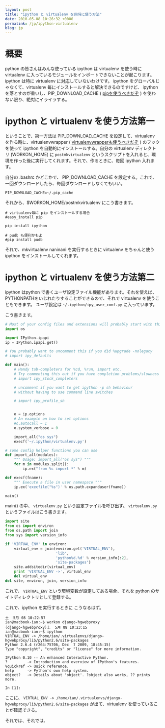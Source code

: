 ```yaml
---
layout: post
title: "ipython と virtualenv を同時に使う方法"
date: 2010-05-08 10:26:32 +0000
permalink: /jp/ipython-virtualenv
blog: jp
---
```


# 概要

python の皆さんはみんな使っている ipython は virtualenv を使う時に virtualenv
に入っているモジュールをインポートできないことが起こります。 ipython は特に
virtualenv に対応していないわけです。 ipython をグローバルじゃなくて、virtualenv
毎にインストールすると解決できるのですけど、 ipython
を落とすのが重いし、PIP\_DOWNLOAD\_CACHE (
[pipを使うべきだぞ](/jp/virtualenv-pip-fabric) )
を使わない限り、絶対にイライラする。

# ipython と virtualenv を使う方法第一

ということで、第一方法は PIP\_DOWNLOAD\_CACHE を設定して、virtualenv
を作る時に、virtualenvwrapper (
[virtualenvwrapperも使うべきだぞ](/jp/virtualenv-pip-fabric) )
のフックを使って ipython を自動的にインストールする。自分の virtualenv ディレクトリ
(WORKON\_HOME) に `postmkvirtualenv`
というスクリプトを入れると、環境を作った後に実行してくれます。それで、作るときに、毎回
ipython 入れます。

自分の .bashrc かどこかで、 PIP\_DOWNLOAD\_CACHE
を設定する。これで、一回ダウンロードしたら、毎回ダウンロードしなくてもいい。

``` text
PIP_DOWNLOAD_CACHE=~/.pip_cache
```

それから、$WORKON\_HOME/postmkvirtualenv にこう書きます。

``` text
# virtualenv毎に pip をインストールする場合
#easy_install pip

pip install ipython

# pudb も便利かもよ
#pip install pudb
```

それで、mkvirtualenv naninani を実行するときに virtualenv をちゃんと使う ipython
をインストールしてくれます。

# ipython と virtualenv を使う方法第二

ipython はpython
で書くユーザ設定ファイル機能があります。それを使えば、PYTHONPATHをいじれたりすることができるので、それで
virtualenv を使うこともできます。 ユーザ設定は `~/.ipython/ipy_user_conf.py` に入っています。

こう書きます。

``` python
# Most of your config files and extensions will probably start with this import
import os

import IPython.ipapi
ip = IPython.ipapi.get()

# You probably want to uncomment this if you did %upgrade -nolegacy
# import ipy_defaults    

def main():
    # Handy tab-completers for %cd, %run, import etc.
    # Try commenting this out if you have completion problems/slowness
    # import ipy_stock_completers

    # uncomment if you want to get ipython -p sh behaviour
    # without having to use command line switches

    # import ipy_profile_sh


    o = ip.options
    # An example on how to set options
    #o.autocall = 1
    o.system_verbose = 0

    import_all("os sys")
    execf('~/.ipython/virtualenv.py')

# some config helper functions you can use 
def import_all(modules):
    """ Usage: import_all("os sys") """ 
    for m in modules.split():
        ip.ex("from %s import *" % m)

def execf(fname):
    """ Execute a file in user namespace """
    ip.ex('execfile("%s")' % os.path.expanduser(fname))

main()
```

main() の中、 `virtualenv.py` という設定ファイルを呼び出す。 `virtualenv.py`
というファイルはこう書きます。

``` python
import site
from os import environ
from os.path import join
from sys import version_info

if 'VIRTUAL_ENV' in environ:
    virtual_env = join(environ.get('VIRTUAL_ENV'),
                       'lib',
                       'python%d.%d' % version_info[:2],
                       'site-packages')
    site.addsitedir(virtual_env)
    print 'VIRTUAL_ENV ->', virtual_env
    del virtual_env
del site, environ, join, version_info
```

これで、 `VIRTUAL_ENV` という環境変数が設定してある場合、それを python のサイトディレクトリとして登録する。

これで、ipython を実行するときに こうなるはず。

``` text
土  5月 08 10:22:57
ian@macbook-ian:~$ workon django-hgwebproxy
(django-hgwebproxy)土  5月 08 10:23:15
ian@macbook-ian:~$ ipython
VIRTUAL_ENV -> /home/ian/.virtualenvs/django-hgwebproxy/lib/python2.6/site-packages
Python 2.6.4 (r264:75706, Dec  7 2009, 18:45:15) 
Type "copyright", "credits" or "license" for more information.

IPython 0.10 -- An enhanced Interactive Python.
?         -> Introduction and overview of IPython's features.
%quickref -> Quick reference.
help      -> Python's own help system.
object?   -> Details about 'object'. ?object also works, ?? prints more.

In [1]:
```

ここに、 `VIRTUAL_ENV ->
/home/ian/.virtualenvs/django-hgwebproxy/lib/python2.6/site-packages`
が出て、virtualenv を使っていることが確認できる。

それでは、それでは、
